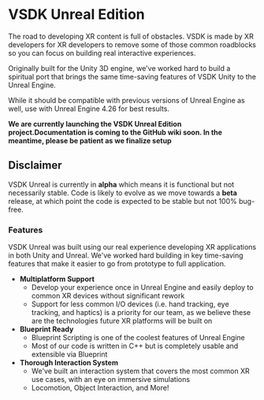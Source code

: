 # VSDK Unreal Edition

The road to developing XR content is full of obstacles. VSDK is made by XR developers for XR developers to remove some of those common roadblocks so you can focus on building real interactive experiences.

Originally built for the Unity 3D engine, we've worked hard to build a spiritual port that brings the same time-saving features of VSDK Unity to the Unreal Engine.

While it should be compatible with previous versions of Unreal Engine as well, use with Unreal Engine 4.26 for best results.

**We are currently launching the VSDK Unreal Edition project.Documentation is coming to the GitHub wiki soon. In the meantime, please be patient as we finalize setup**

## Disclaimer

VSDK Unreal is currently in **alpha** which means it is functional but not necessarily stable. Code is likely to evolve as we move towards a **beta** release, at which point the code is expected to be stable but not 100% bug-free.

### Features

VSDK Unreal was built using our real experience developing XR applications in both Unity and Unreal. We've worked hard building in key time-saving features that make it easier to go from prototype to full application.

- **Multiplatform Support**
    - Develop your experience once in Unreal Engine and easily deploy to common XR devices without significant rework
    - Support for less common I/O devices (i.e. hand tracking, eye tracking, and haptics) is a priority for our team, as we believe these are the technologies future XR platforms will be built on
- **Blueprint Ready**
    - Blueprint Scripting is one of the coolest features of Unreal Engine
    - Most of our code is written in C++ but is completely usable and extensible via Blueprint
- **Thorough Interaction System**
    - We've built an interaction system that covers the most common XR use cases, with an eye on immersive simulations
    - Locomotion, Object Interaction, and More!